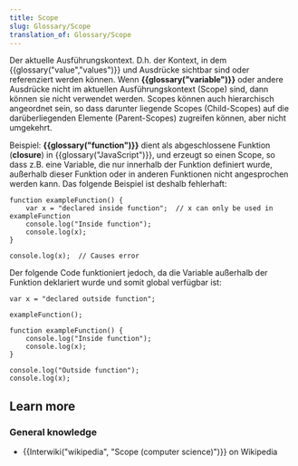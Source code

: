 ```yaml
---
title: Scope
slug: Glossary/Scope
translation_of: Glossary/Scope
---
```

Der aktuelle Ausführungskontext. D.h. der Kontext, in dem {{glossary("value","values")}} und Ausdrücke sichtbar sind oder referenziert werden können. Wenn **{{glossary("variable")}}** oder andere Ausdrücke nicht im aktuellen Ausführungskontext (Scope) sind, dann können sie nicht verwendet werden. Scopes können auch hierarchisch angeordnet sein, so dass darunter liegende Scopes (Child-Scopes) auf die darüberliegenden Elemente (Parent-Scopes) zugreifen können, aber nicht umgekehrt.

Beispiel: **{{glossary("function")}}** dient als abgeschlossene Funktion (**closure**) in {{glossary("JavaScript")}}, und erzeugt so einen Scope, so dass z.B. eine Variable, die nur innerhalb der Funktion definiert wurde, außerhalb dieser Funktion oder in anderen Funktionen nicht angesprochen werden kann. Das folgende Beispiel ist deshalb fehlerhaft:

    function exampleFunction() {
        var x = "declared inside function";  // x can only be used in exampleFunction
        console.log("Inside function");
        console.log(x);
    }

    console.log(x);  // Causes error

Der folgende Code funktioniert jedoch, da die Variable außerhalb der Funktion deklariert wurde und somit global verfügbar ist:

    var x = "declared outside function";

    exampleFunction();

    function exampleFunction() {
        console.log("Inside function");
        console.log(x);
    }

    console.log("Outside function");
    console.log(x);

## Learn more

### General knowledge

- {{Interwiki("wikipedia", "Scope (computer science)")}} on Wikipedia
